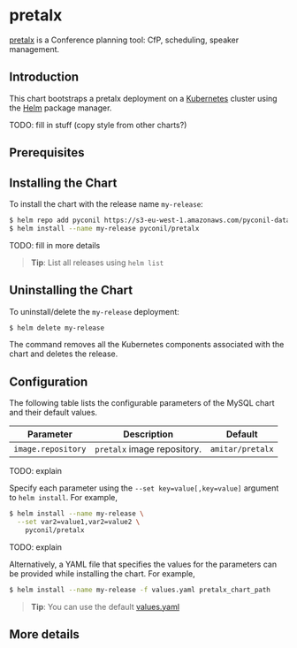 # pretalx

[pretalx](https://pretalx.org) is a Conference planning tool: CfP, scheduling, speaker management.

## Introduction

This chart bootstraps a pretalx deployment on a [Kubernetes](http://kubernetes.io) cluster using the [Helm](https://helm.sh) package manager.

TODO: fill in stuff (copy style from other charts?)

## Prerequisites

## Installing the Chart

To install the chart with the release name `my-release`:

```bash
$ helm repo add pyconil https://s3-eu-west-1.amazonaws.com/pyconil-data-amit/charts
$ helm install --name my-release pyconil/pretalx
```
TODO: fill in more details

> **Tip**: List all releases using `helm list`

## Uninstalling the Chart

To uninstall/delete the `my-release` deployment:

```bash
$ helm delete my-release
```

The command removes all the Kubernetes components associated with the chart and deletes the release.

## Configuration

The following table lists the configurable parameters of the MySQL chart and their default values.

| Parameter                                    | Description                                                                                  | Default                                              |
| -------------------------------------------- | -------------------------------------------------------------------------------------------- | ---------------------------------------------------- |
| `image.repository`                           | `pretalx` image repository.                                                                    | `amitar/pretalx`                                   |

TODO: explain

Specify each parameter using the `--set key=value[,key=value]` argument to `helm install`. For example,

```bash
$ helm install --name my-release \
  --set var2=value1,var2=value2 \
    pyconil/pretalx
```

TODO: explain

Alternatively, a YAML file that specifies the values for the parameters can be provided while installing the chart. For example,

```bash
$ helm install --name my-release -f values.yaml pretalx_chart_path
```

> **Tip**: You can use the default [values.yaml](values.yaml)

## More details
